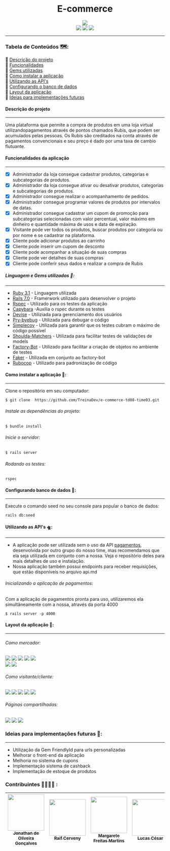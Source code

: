 <h1 align="center">E-commerce </h1>

<div align="center"><img src="app/assets/images/readme_images/ecommerce.png"></div>

<div align="center"><img src="https://badgen.net/badge/Ruby/Versão%203.1/red?icon=ruby"> <img  align="justify" src="https://raw.githubusercontent.com/jonathandeoliveira/campus-delivery/e46c3cd2f6f684e496cf70eae6a13eae60452f7f/app/assets/images/v1.svg"> <img  align="justify" src=https://img.shields.io/badge/Status-Em%20desenvolvimento-brightgreen> </div>

____
### <p align="justify"> Tabela de Conteúdos 🗺️: </p>
  🔹	[Descrição do projeto](#descrição-do-projeto) </br>
  🔹	[Funcionalidades](#funcionalidades)</br>
  🔹	[Gems utilizadas](#gems-utilizadas)</br>
  🔹	[Como instalar a aplicação](#como-instalar-a-aplicação)</br>
  🔹	[Utilizando as API's](#utilizando-as-banco-d)</br>
  🔹	[Configurando o banco de dados](#configurando-o-banco-de-dados)</br>
  🔹	[Layout da aplicação](#layout-da-aplicação)</br>
  🔹	[Ideias para implementações futuras](#ideias-para-implementações-futuras)</br>

  #### <p align="justify"> Descrição do projeto </p>
___
  Uma plataforma que permite a compra de produtos em uma loja virtual
  utilizandopagamentos através de pontos chamados Rubis, que podem ser acumulados pelas pessoas. Os Rubis são creditados na conta através de pagamentos convencionais e seu preço é dado por uma taxa de cambio flutuante.

  #### <p align="justify"> Funcionalidades da aplicação </p>
___

  - [X] Administrador da loja consegue cadastrar produtos, categorias e subcategorias de produtos.
  - [x] Administrador da loja consegue ativar ou desativar produtos, categorias e subcategorias de produtos.
  - [X] Administrador consegue realizar o acompanhamento de pedidos.
  - [X] Administrador consegue programar valores de produtos por intervalos de datas.
  - [x] Administrador consegue cadastrar um cupom de promoção para subcategorias selecionadas com valor percentual, valor máximo em dinheiro e quantidade máxima de usos e data de expiração.
  - [X] Visitante pode ver todos os produtos, buscar produtos por categoria ou por nome e se cadastrar na plataforma.
  - [X] Cliente pode adicionar produtos ao carrinho
  - [X] Cliente pode inserir um cupom de desconto 
  - [X] Cliente pode acompanhar a situação de suas compras
  - [X] Cliente pode ver detalhes de suas compras
  - [X] Cliente pode conferir seus dados e realizar a compra de Rubis

 ##### <p align="justify"> Linguagem e Gems utilizadas :gem:: </p>
___
- [Ruby 3.1](https://ruby-doc.org) - Linguagem utilizada
- [Rails 7.0](https://guides.rubyonrails.org) - Framerwork utilizado para desenvolver o projeto
- [Rspec](https://github.com/rspec/rspec-rails) - Utilizado para os testes da aplicação
- [Capybara](https://github.com/teamcapybara/capybara#using-capybara-with-rspec) -Auxilia o rspec durante os testes
- [Devise](https://github.com/heartcombo/devise) -	Utiliziada para gerenciamento dos usuários
- [Pry-byebug](https://github.com/deivid-rodriguez/pry-byebug) - Utilizada para debugar o código
- [Simplecov](https://github.com/simplecov-ruby/simplecov) - Utilizada para garantir que os testes cubram o máximo de código possível 
- [Shoulda-Matchers](https://github.com/thoughtbot/shoulda-matchers) - Utilizada para facilitar testes de validações de models
- [Factory-Bot](https://github.com/thoughtbot/factory_bot) - Utilizado para facilitar a criação de objetos no ambiente de testes
- [Faker](https://github.com/faker-ruby/faker-bot) - Utilizada em conjunto ao factory-bot
- [Rubocop](https://github.com/rubocop/rubocop-rails) - Utilizado para padronização de código

####  <p align="justify"> Como instalar a aplicação 🔌: </p>
___

Clone o repositório em seu computador: 

    $ git clone  https://github.com/TreinaDev/e-commerce-td08-time03.git 

######  <p align="justify"> Instale as dependências do projeto: </p>

    $ bundle install

###### Inicie o servidor:

    $ rails server

###### Rodando os testes:

    rspec

#### Configurando banco de dados 💾:
___

Execute o comando seed no seu console para popular o banco de dados:

    rails db:seed


#### Utilizando as API's 🛸:
___

 - A aplicação pode ser utilizada sem o uso da API [pagamentos](https://github.com/TreinaDev/pagamentos-td08-time03), desenvolvida por outro grupo do nosso time, mas recomendamos que ela seja utilizada em conjunto com a nossa. Veja o repositório deles para mais detalhes de uso e instalação. 
 - Nossa aplicação também possui endpoints para receber requisições, que estão disponíveis no arquivo api.md

###### Inicializando a aplicação de pagamentos:
Com a aplicação de pagamentos pronta para uso, utilizaremos ela simultâneamente com a nossa, através da porta 4000 </br>

    $ rails server -p 4000

#### Layout da aplicação 🔭:
___
###### Como mercador:
  <img src="app/assets/images/readme_images/category_details.jpg">
  <img src="app/assets/images/readme_images/category_list_merchant.jpg">
  <img src="app/assets/images/readme_images/create_product.jpg">
  <img src="app/assets/images/readme_images/promotion_create_merchant.jpg">
  <img src="app/assets/images/readme_images/promotion_list_merchant.jpg"></br>
  <img src="app/assets/images/readme_images/product_list_merchant.jpg">
  <img src="app/assets/images/readme_images/order_list_merchant.jpg">

###### Como visitante/cliente:
  <img src="app/assets/images/readme_images/customer_account.jpg">
  <img src="app/assets/images/readme_images/ruby_buy.jpg">
  <img src="app/assets/images/readme_images/customer_product_detail.jpg">
  <img src="app/assets/images/readme_images/customer_cart.jpg">
  <img src="app/assets/images/readme_images/cupom_field.jpg">

###### Páginas compartilhadas:
  <img src="app/assets/images/readme_images/homepage1.jpg">
  <img src= "app/assets/images/readme_images/login_screen.jpg">
  <img src="app/assets/images/readme_images/search_product.jpg">

### Ideias para implementações futuras 📖:
___
* Utilização da Gem FriendlyId para urls personalizadas
* Melhorar o front-end da aplicação
* Melhoria no sistema de cupons
* Implementação sistema de cashback
* Implementação de estoque de produtos

### Contribuintes 👨‍💻👩‍💻 : 

| [<img src="https://avatars.githubusercontent.com/u/56161566?v=4v" width=115><br><sub>Jonathan de Oliveira Gonçalves</sub>](https://github.com/jonathandeoliveira) |  [<img src="https://avatars.githubusercontent.com/u/28884110?v=4" width=115><br><sub>Raif Cerveny</sub>](https://github.com/Raifc) |  [<img src="https://avatars.githubusercontent.com/u/83035492?v=4" width=115><br><sub>Margarete Freitas Martins</sub>](https://github.com/fmarga) |  [<img src="https://avatars.githubusercontent.com/u/43433070?v=4" width=115><br><sub>Lucas César</sub>](https://github.com/lucascda) |
| :---: | :---: | :---: | :---: | 